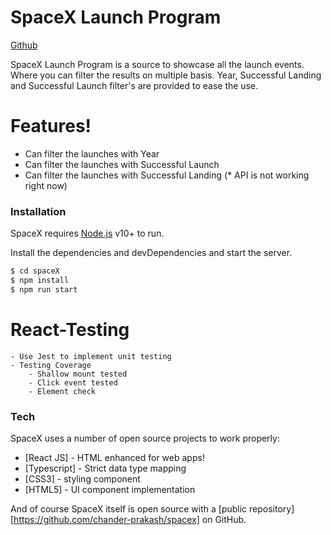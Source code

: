# SpaceX Launch Program

[Github](https://github.com/chander-prakash/spacex)

SpaceX Launch Program is a source to showcase all the launch events. Where you can filter the results on multiple basis. Year, Successful Landing and Successful Launch filter's are provided to ease the use.


# Features!

  - Can filter the launches with Year
  - Can filter the launches with Successful Launch
  - Can filter the launches with Successful Landing (* API is not working right now)


### Installation

SpaceX requires [Node.js](https://nodejs.org/) v10+ to run.

Install the dependencies and devDependencies and start the server.

```sh
$ cd spaceX
$ npm install
$ npm run start
```

# React-Testing 
    - Use Jest to implement unit testing
    - Testing Coverage
        - Shallow mount tested
        - Click event tested
        - Element check


### Tech

SpaceX uses a number of open source projects to work properly:
* [React JS] - HTML enhanced for web apps!
* [Typescript] - Strict data type mapping
* [CSS3] - styling component
* [HTML5] - UI component implementation


And of course SpaceX itself is open source with a [public repository][https://github.com/chander-prakash/spacex]
 on GitHub.
